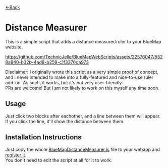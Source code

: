[←Back](..)

# Distance Measurer
This is a simple script that adds a distance measurer/ruler to your BlueMap website.

https://github.com/TechnicJelle/BlueMapWebScripts/assets/22576047/5528a840-b32b-4ad8-b259-c1f3376da973

Disclaimer: I originally wrote this script as a very simple proof of concept,
and I never intended to make into a fully-featured and nice-to-use ruler add-on.
As such, it works, but it's not very user-friendly.  
PRs are welcome! But I am not likely to work on this myself any time soon.

## Usage
Just click two blocks after eachother, and a line between them will appear.  
If you click the line, it'll show the distance between them.

## Installation Instructions
Just copy the whole [BlueMapDistanceMeasurer.js](BlueMapDistanceMeasurer.js) file to your webapp and [register it](https://bluemap.bluecolored.de/community/Customisation.html#webapp-script-addons).  
You don't need to edit the script at all for it to work.
